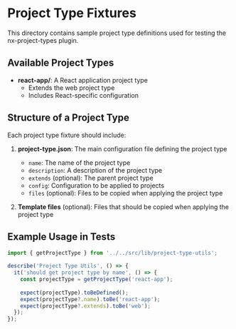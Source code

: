 # Project Type Fixtures

This directory contains sample project type definitions used for testing the nx-project-types plugin.

## Available Project Types

- **react-app/**: A React application project type
  - Extends the web project type
  - Includes React-specific configuration

## Structure of a Project Type

Each project type fixture should include:

1. **project-type.json**: The main configuration file defining the project type
   - `name`: The name of the project type
   - `description`: A description of the project type
   - `extends` (optional): The parent project type
   - `config`: Configuration to be applied to projects
   - `files` (optional): Files to be copied when applying the project type

2. **Template files** (optional): Files that should be copied when applying the project type

## Example Usage in Tests

```typescript
import { getProjectType } from '../../src/lib/project-type-utils';

describe('Project Type Utils', () => {
  it('should get project type by name', () => {
    const projectType = getProjectType('react-app');
    
    expect(projectType).toBeDefined();
    expect(projectType?.name).toBe('react-app');
    expect(projectType?.extends).toBe('web');
  });
}); 
